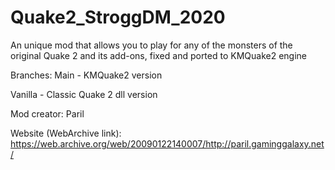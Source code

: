 # Quake2_StroggDM_2020
An unique mod that allows you to play for any of the monsters of the original Quake 2 and its add-ons, fixed and ported to KMQuake2 engine

Branches:
Main - KMQuake2 version

Vanilla - Classic Quake 2 dll version

Mod creator: Paril

Website (WebArchive link): https://web.archive.org/web/20090122140007/http://paril.gaminggalaxy.net/
